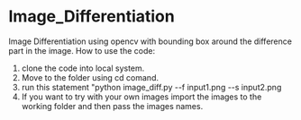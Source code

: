 # Image_Differentiation
Image Differentiation using opencv with bounding box around the difference part in the image.
How to use the code:
1. clone the code into local system.
2. Move to the folder using cd comand.
3. run this statement "python image_diff.py --f input1.png --s input2.png
4. If you want to try with your own images import the images to the working folder and then pass the images names.

